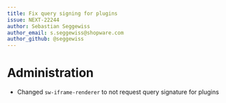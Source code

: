 ```yaml
---
title: Fix query signing for plugins
issue: NEXT-22244
author: Sebastian Seggewiss
author_email: s.seggewiss@shopware.com
author_github: @seggewiss
---
```

# Administration
* Changed `sw-iframe-renderer` to not request query signature for plugins
